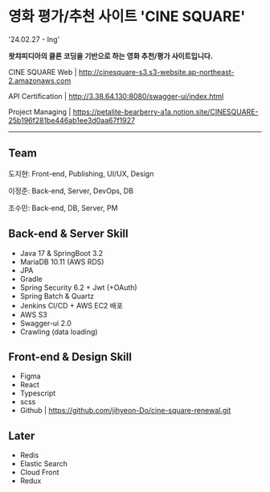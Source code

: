 # 영화 평가/추천 사이트 'CINE SQUARE'
'24.02.27 - Ing'

<b>왓챠피디아의 클론 코딩을 기반으로 하는 영화 추천/평가 사이트입니다.</b>

CINE SQUARE Web | http://cinesquare-s3.s3-website.ap-northeast-2.amazonaws.com

API Certification | http://3.38.64.130:8080/swagger-ui/index.html

Project Managing | https://petalite-bearberry-a1a.notion.site/CINESQUARE-25b196f281be446ab1ee3d0aa67f1927

---

## Team
도지현: Front-end, Publishing, UI/UX, Design

이정준: Back-end, Server, DevOps, DB

조수민: Back-end, DB, Server, PM


## Back-end & Server Skill
- Java 17 & SpringBoot 3.2
- MariaDB 10.11 (AWS RDS)
- JPA
- Gradle
- Spring Security 6.2 + Jwt (+OAuth)
- Spring Batch & Quartz
- Jenkins CI/CD + AWS EC2 배포
- AWS S3
- Swagger-ui 2.0
- Crawling (data loading)

## Front-end & Design Skill
- Figma
- React
- Typescript
- scss
- Github | https://github.com/jihyeon-Do/cine-square-renewal.git


## Later
- Redis
- Elastic Search
- Cloud Front
- Redux

